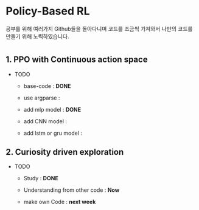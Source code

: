 # Policy-Based RL

공부를 위해 여러가지 Github들을 돌아다니며 코드를 조금씩 가져와서 나만의 코드를 만들기 위해 노력하였습니다.
#

## 1. PPO with Continuous action space
* TODO
  - base-code : **DONE**
  
  - use argparse : 
  
  - add mlp model : **DONE**
  
  - add CNN model : 
  
  - add lstm or gru model :
  


## 2. Curiosity driven exploration
* TODO
  - Study : **DONE**
  
  - Understanding from other code : **Now**
  
  - make own Code : **next week**
